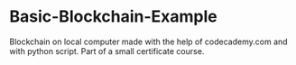 # Basic-Blockchain-Example
Blockchain on local computer made with the help of codecademy.com and with python script.  Part of a small certificate course.

<a href="Basic-Blockchain-Example/caleb_blockchain_Codecademy.pdf" class="image fit"><img src="images/marr_pic.jpg" alt=""></a>


